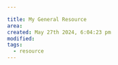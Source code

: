 ```yaml
---

title: My General Resource
area:
created: May 27th 2024, 6:04:23 pm
modified: 
tags:
  - resource
---
```


